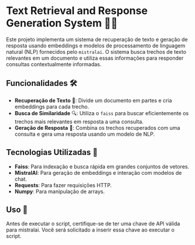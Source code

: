 # Text Retrieval and Response Generation System 📖🤖

Este projeto implementa um sistema de recuperação de texto e geração de resposta usando embeddings e modelos de processamento de linguagem natural (NLP) fornecidos pelo `mistralai`. O sistema busca trechos de texto relevantes em um documento e utiliza essas informações para responder consultas contextualmente informadas.

## Funcionalidades 🛠️

- **Recuperação de Texto** 📑: Divide um documento em partes e cria embeddings para cada trecho.
- **Busca de Similaridade** 🔍: Utiliza o `faiss` para buscar eficientemente os trechos mais relevantes em resposta a uma consulta.
- **Geração de Resposta** 💬: Combina os trechos recuperados com uma consulta e gera uma resposta usando um modelo de NLP.

## Tecnologias Utilizadas 🧰

- **Faiss**: Para indexação e busca rápida em grandes conjuntos de vetores.
- **MistralAI**: Para geração de embeddings e interação com modelos de chat.
- **Requests**: Para fazer requisições HTTP.
- **Numpy**: Para manipulação de arrays.

## Uso 📌
Antes de executar o script, certifique-se de ter uma chave de API válida para mistralai. Você será solicitado a inserir essa chave ao executar o script.
